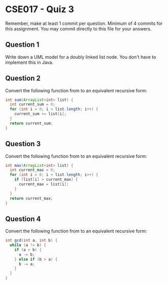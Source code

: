 # CSE017 - Quiz 3

Remember, make at least 1 commit per question. Minimum of 4 commits for this assignment. You may commit directly to this file for your answers.

## Question 1 

Write down a UML model for a doubly linked list node. You don't have to implement this in Java.

## Question 2

Convert the following function from to an equivalent recursive form:

```java
int sum(ArrayList<int> list) {
  int current_sum = 0;
  for (int i = 0; i < list.length; i++) {
    current_sum += list[i];
  }
  return current_sum;
}
```

## Question 3

Convert the following function from to an equivalent recursive form:

```java
int max(ArrayList<int> list) {
  int current_max = 0;
  for (int i = 0; i < list.length; i++) {
    if (list[i] > current_max) {
      current_max = list[i];
    }
  } 
  return current_max;
}
```

## Question 4

Convert the following function from to an equivalent recursive form:

```java
int gcd(int a, int b) {
  while (a != b) {
    if (a > b) {
      a -= b;
    } else if (b > a) {
      b -= a;
    }
  }
}
```
